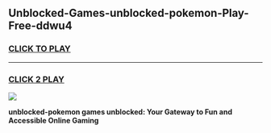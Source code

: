 
## Unblocked-Games-unblocked-pokemon-Play-Free-ddwu4
<h3>
<a href="https://premium76.site?title=unblocked-pokemon&ref=10A">CLICK TO PLAY</a></h3>
<hr>

<h3>
<a href="https://premium76.site?title=unblocked-pokemon&ref=10A">CLICK 2 PLAY</a>
  
</h3>

<a href="https://premium76.site?title=unblocked-pokemon&ref=10A"><img src="https://clearcache.store/games.png"></a>


**unblocked-pokemon games unblocked: Your Gateway to Fun and Accessible Online Gaming**
